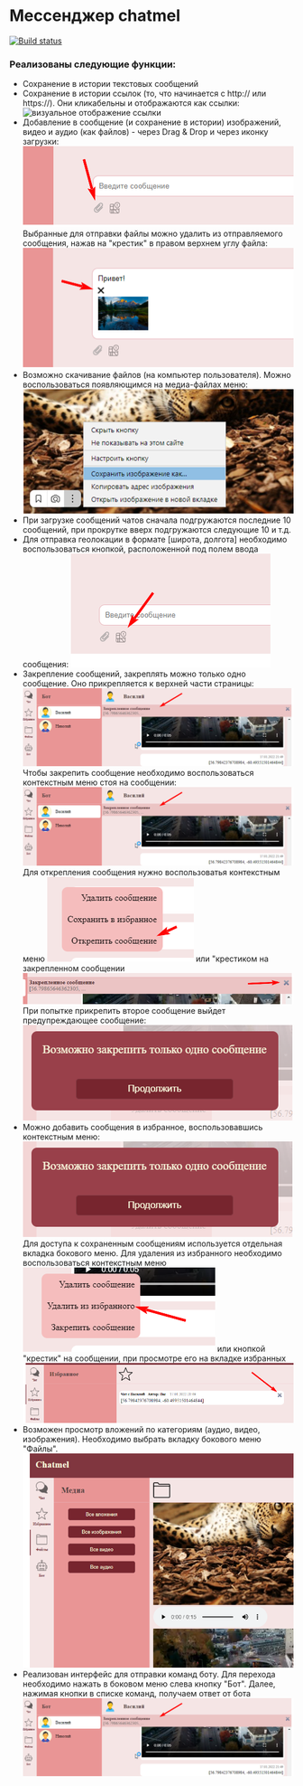 # Мессенджер chatmel

[![Build status](https://ci.appveyor.com/api/projects/status/g5mlxgvhm4dvvgm4?svg=true)](https://ci.appveyor.com/project/melezhikova/chatmel-front)

### Реализованы следующие функции:

* Сохранение в истории текстовых сообщений
* Сохранение в истории ссылок (то, что начинается с http:// или https://). Они кликабельны и отображаются как ссылки:
![визуальное отображение ссылки](src/scrins/link.png)
* Добавление в сообщение (и сохранение в истории) изображений, видео и аудио (как файлов) - через Drag & Drop и через иконку загрузки:
![иконка для прикрепления файлов](src/scrins/clip.png)
Выбранные для отправки файлы можно удалить из отправляемого сообщения, нажав на "крестик" в правом верхнем углу файла:
![кнопка для отмены прикрепления файла](src/scrins/cancel.png)
* Возможно скачивание файлов (на компьютер пользователя). Можно воспользоваться появляющимся на медиа-файлах меню:
![меню для загрузки файла](src/scrins/load.png)
* При загрузке сообщений чатов сначала подгружаются последние 10 сообщений, при прокрутке вверх подгружаются следующие 10 и т.д.
* Для отправка геолокации в формате [широта, долгота] необходимо воспользоваться кнопкой, расположенной под полем ввода сообщения:
![кнопка отправки геолокации](src/scrins/location.png)
* Закрепление сообщений, закреплять можно только одно сообщение. Оно прикрепляется к верхней части страницы:
![закрепленное сообщение](src/scrins/pinned.png)
Чтобы закрепить сообщение необходимо воспользоваться контекстным меню стоя на сообщении:
![закрепить сообщение](src/scrins/pinned.png)
Для открепления сообщения нужно воспользоватья контекстным меню
![открепить сообщение](src/scrins/depin.png) 
или "крестиком на закрепленном сообщении
![открепить сообщение](src/scrins/depin2.png) 
При попытке прикрепить второе сообщение выйдет предупреждающее сообщение:
![сообщение о невозможности закрепить сообщение](src/scrins/infopin.png) 
* Можно добавить сообщения в избранное, воспользовавшись контекстным меню:
![сохранить сообщение](src/scrins/infopin.png) 
Для доступа к сохраненным сообщениям используется отдельная вкладка бокового меню.
Для удаления из избранного необходимо воспользоваться контекстным меню
![удалить сообщение из избранного](src/scrins/desave.png)
или кнопкой "крестик" на сообщении, при просмотре его на вкладке избранных
![удалить сообщение из избранного](src/scrins/desave2.png)
* Возможен просмотр вложений по категориям (аудио, видео, изображения). Необходимо выбрать вкладку бокового меню "Файлы".
![скрин визуализации меню файлы](src/scrins/folder.png)
* Реализован интерфейс для отправки команд боту. Для перехода необходимо нажать в боковом меню слева кнопку "Бот". Далее, нажимая кнопки в списке команд, получаем ответ от бота
![скрин визуализации бота](src/scrins/pinned.png)